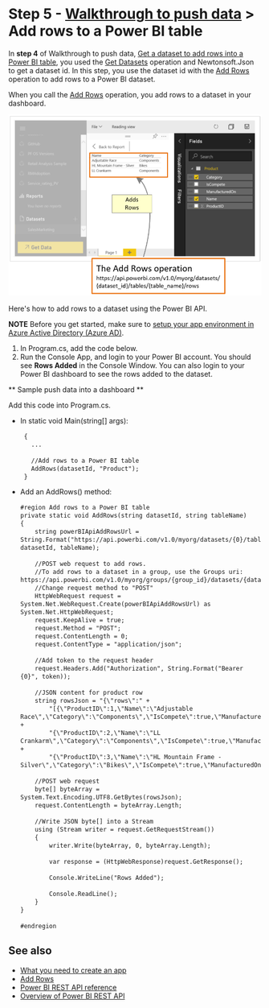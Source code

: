 <properties
   pageTitle="Walkthrough to push data - Add rows to a Power BI table"
   description="Walkthrough to push data - Add rows to a Power BI table"
   services="powerbi"
   documentationCenter=""
   authors="dvana"
   manager="mblythe"
   editor=""
   tags=""/>

<tags
   ms.service="powerbi"
   ms.devlang="NA"
   ms.topic="get-started-article"
   ms.tgt_pltfrm="NA"
   ms.workload="powerbi"
   ms.date="02/21/2016"
   ms.author="derrickv"/>

# Step 5 - [Walkthrough to push data](powerbi-developer-walkthrough-to-push-data.md) > Add rows to a Power BI table

In **step 4** of Walkthrough to push data, [Get a dataset to add rows into a Power BI table](powerbi-developer-walkthrough-push-data-get-datasets.md), you used the [Get Datasets](https://msdn.microsoft.com/library/mt203567.aspx) operation and Newtonsoft.Json to get a dataset id. In this step, you use the dataset id with the [Add Rows](https://msdn.microsoft.com/library/mt203561.aspx) operation to add rows to a Power BI dataset.

When you call the [Add Rows](https://msdn.microsoft.com/library/mt203561.aspx) operation, you add rows to a dataset in your dashboard.

![](media/powerbi-developer-walkthrough-to-push-data/powerbi-developer-add-rows.png)

Here's how to add rows to a dataset using the Power BI API.

**NOTE**
Before you get started, make sure to [setup your app environment in Azure Active Directory (Azure AD)](powerbi-developer-what-you-need-to-create-an-app.md).

1. In Program.cs, add the code below.
2. Run the Console App, and login to your Power BI account. You should see **Rows Added** in the Console Window. You can also login to your Power BI dashboard to see the rows added to the dataset.

** Sample push data into a dashboard **

Add this code into Program.cs.

- In static void Main(string[] args):

       {
         ...

         //Add rows to a Power BI table
         AddRows(datasetId, "Product");
       }

- Add an AddRows() method:

      #region Add rows to a Power BI table
      private static void AddRows(string datasetId, string tableName)
      {
          string powerBIApiAddRowsUrl = String.Format("https://api.powerbi.com/v1.0/myorg/datasets/{0}/tables/{1}/rows", datasetId, tableName);

          //POST web request to add rows.
          //To add rows to a dataset in a group, use the Groups uri: https://api.powerbi.com/v1.0/myorg/groups/{group_id}/datasets/{dataset_id}/tables/{table_name}/rows
          //Change request method to "POST"
          HttpWebRequest request = System.Net.WebRequest.Create(powerBIApiAddRowsUrl) as System.Net.HttpWebRequest;
          request.KeepAlive = true;
          request.Method = "POST";
          request.ContentLength = 0;
          request.ContentType = "application/json";

          //Add token to the request header
          request.Headers.Add("Authorization", String.Format("Bearer {0}", token));

          //JSON content for product row
          string rowsJson = "{\"rows\":" +
              "[{\"ProductID\":1,\"Name\":\"Adjustable Race\",\"Category\":\"Components\",\"IsCompete\":true,\"ManufacturedOn\":\"07/30/2014\"}," +
              "{\"ProductID\":2,\"Name\":\"LL Crankarm\",\"Category\":\"Components\",\"IsCompete\":true,\"ManufacturedOn\":\"07/30/2014\"}," +
              "{\"ProductID\":3,\"Name\":\"HL Mountain Frame - Silver\",\"Category\":\"Bikes\",\"IsCompete\":true,\"ManufacturedOn\":\"07/30/2014\"}]}";

          //POST web request
          byte[] byteArray = System.Text.Encoding.UTF8.GetBytes(rowsJson);
          request.ContentLength = byteArray.Length;

          //Write JSON byte[] into a Stream
          using (Stream writer = request.GetRequestStream())
          {
              writer.Write(byteArray, 0, byteArray.Length);

              var response = (HttpWebResponse)request.GetResponse();

              Console.WriteLine("Rows Added");

              Console.ReadLine();
          }
      }

      #endregion

## See also
- [What you need to create an app](powerbi-developer-what-you-need-to-create-an-app.md)
- [Add Rows](https://msdn.microsoft.com/library/mt203561.aspx)
- [Power BI REST API reference](https://msdn.microsoft.com/library/mt147898.aspx)
- [Overview of Power BI REST API](powerbi-developer-overview-of-power-bi-rest-api.md)
